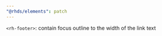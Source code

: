 ```yaml
---
"@rhds/elements": patch
---
```


`<rh-footer>`: contain focus outline to the width of the link text
